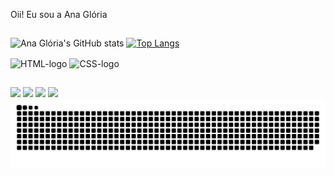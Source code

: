 Oii! Eu sou a Ana Glória

##
 
![Ana Glória's GitHub stats](https://github-readme-stats.vercel.app/api?username=anagloria22&show_icons=true&theme=radical)
[![Top Langs](https://github-readme-stats.vercel.app/api/top-langs/?username=anagloria22&layout=compact&theme=radical)](https://github.com/anuraghazra/github-readme-stats)

<div style="display: inline_block">
   <img align="center" alt="HTML-logo" height="30" width="40" src="https://cdn.jsdelivr.net/gh/devicons/devicon/icons/html5/html5-original-wordmark.svg">
   <img align="center" alt="CSS-logo" height="30" width="40" src="https://cdn.jsdelivr.net/gh/devicons/devicon/icons/css3/css3-original-wordmark.svg">
</div>

##

<div>
    <a href="https://www.instagram.com/ana.gloria06" target="_blank"><img src="https://img.shields.io/badge/Instagram-E4405F?style=for-the-badge&logo=instagram&logoColor=white" target="_blank"></a>
    <a href="www.linkedin.com/in/ana-gloria-a68969269" target="_blank"><img src="https://img.shields.io/badge/LinkedIn-0077B5?style=for-the-badge&logo=linkedin&logoColor=white" target="_blank"></a>
  <a href="https://twitter.com/06AnaParente22" target="_blank"><img src="https://img.shields.io/badge/Twitter-1DA1F2?style=for-the-badge&logo=twitter&logoColor=white" target="_blank"></a>
  <a href="mailto:anaparente196@gmail.com" target="_blank"><img src="https://img.shields.io/badge/Gmail-D14836?style=for-the-badge&logo=gmail&logoColor=white" target="_blank"></a  
</div>

<picture>
  <source media="(prefers-color-scheme: dark)" srcset="https://raw.githubusercontent.com/anagloria22/anagloria22/output/github-contribution-grid-snake-dark.svg">
  <source media="(prefers-color-scheme: light)" srcset="https://raw.githubusercontent.com/anagloria22/anagloria22/output/github-contribution-grid-snake.svg">
  <img alt="github contribution grid snake animation" src="https://raw.githubusercontent.com/anagloria22/anagloria22/output/github-contribution-grid-snake.svg">
</picture>
